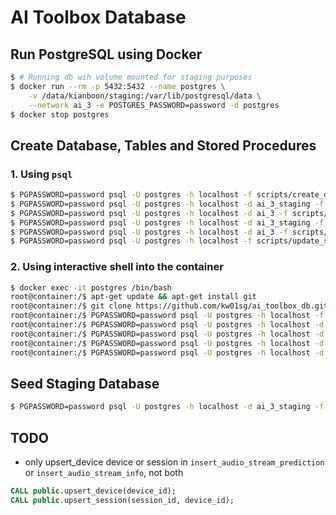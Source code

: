 # AI Toolbox Database

## Run PostgreSQL using Docker

```bash
$ # Running db wih volume mounted for staging purposes
$ docker run --rm -p 5432:5432 --name postgres \
    -v /data/kianboon/staging:/var/lib/postgresql/data \
    --network ai_3 -e POSTGRES_PASSWORD=password -d postgres
$ docker stop postgres
```

## Create Database, Tables and Stored Procedures

### 1. Using `psql`

```bash
$ PGPASSWORD=password psql -U postgres -h localhost -f scripts/create_db.sql
$ PGPASSWORD=password psql -U postgres -h localhost -d ai_3_staging -f scripts/create_tables.sql
$ PGPASSWORD=password psql -U postgres -h localhost -d ai_3 -f scripts/create_tables.sql
$ PGPASSWORD=password psql -U postgres -h localhost -d ai_3_staging -f scripts/create_procedures.sql
$ PGPASSWORD=password psql -U postgres -h localhost -d ai_3 -f scripts/create_procedures.sql
$ PGPASSWORD=password psql -U postgres -h localhost -f scripts/update_security.sql
```

### 2. Using interactive shell into the container

```bash
$ docker exec -it postgres /bin/bash
root@container:/$ apt-get update && apt-get install git
root@container:/$ git clone https://github.com/kw01sg/ai_toolbox_db.git
root@container:/$ PGPASSWORD=password psql -U postgres -h localhost -f ai_toolbox_db/scripts/create_db.sql
root@container:/$ PGPASSWORD=password psql -U postgres -h localhost -d ai_3_staging -f ai_toolbox_db/scripts/create_tables.sql
root@container:/$ PGPASSWORD=password psql -U postgres -h localhost -d ai_3 -f ai_toolbox_db/scripts/create_tables.sql
root@container:/$ PGPASSWORD=password psql -U postgres -h localhost -d ai_3_staging -f ai_toolbox_db/scripts/create_procedures.sql
root@container:/$ PGPASSWORD=password psql -U postgres -h localhost -d ai_3 -f ai_toolbox_db/scripts/scripts/create_procedures.sql
```

## Seed Staging Database

```bash
$ PGPASSWORD=password psql -U postgres -h localhost -d ai_3_staging -f scripts/seed_mock_data.sql
```

## TODO

* only upsert_device device or session in `insert_audio_stream_prediction` or `insert_audio_stream_info`, not both

```sql
CALL public.upsert_device(device_id);
CALL public.upsert_session(session_id, device_id);
```
